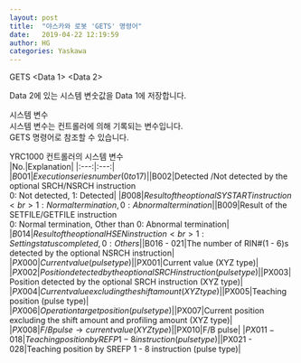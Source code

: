 ```yaml
---
layout: post
title:  "야스카와 로봇 'GETS' 명령어"
date:   2019-04-22 12:19:59
author: HG
categories: Yaskawa
---
```


GETS <Data 1> <Data 2>  

Data 2에 있는 시스템 변숫값을 Data 1에 저장합니다.  

시스템 변수  
시스템 변수는 컨트롤러에 의해 기록되는 변수입니다.  
GETS 명령어로 참조할 수 있습니다.  

YRC1000 컨트롤러의 시스템 변수  
|No.|Explanation|
|:---:|:---:|
|$B001|Execution series number (0 to 17)|
|$B002|Detected /Not detected by the optional SRCH/NSRCH instruction <br> 0: Not detected, 1: Detected|
|$B008|Result of the optional SYSTART instruction <br> 1: Normal termination, 0: Abnormal termination|
|$B009|Result of the SETFILE/GETFILE instruction <br> 0: Normal termination, Other than 0: Abnormal termination|
|$B014|Result of the optional HSEN instruction <br> 1: Setting status completed, 0: Others|
|$B016 - 021|The number of RIN#(1 - 6)s detected by the optional NSRCH instruction|
|$PX000|Current value (pulse type)|
|$PX001|Current value (XYZ type)|
|$PX002|Position detected by the optional SRCH instruction (pulse type)|
|$PX003|Position detected by the optional SRCH instruction (XYZ type)|
|$PX004|Current value excluding the shift amount (XYZ type)|
|$PX005|Teaching position (pulse type)|
|$PX006|Operation target position (pulse type)|
|$PX007|Current position excluding the shift amount and profiling amount (XYZ type)|
|$PX008|F/B pulse → current value (XYZ type)|
|$PX010|F/B pulse|
|$PX011 - 018|Teaching position by REFP 1 - 8 instruction (pulse type)|
|$PX021 - 028|Teaching position by SREFP 1 - 8 instruction (pulse type)|

